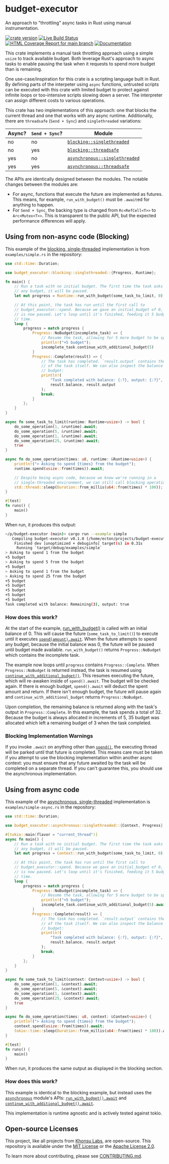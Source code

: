 # budget-executor

An approach to "throttling" async tasks in Rust using manual instrumentation.

[![crate version](https://img.shields.io/crates/v/budget-executor.svg)](https://crates.io/crates/budget-executor)
[![Live Build Status](https://img.shields.io/github/workflow/status/khonsulabs/budget-executor/Tests/main)](https://github.com/khonsulabs/budget-executor/actions?query=workflow:Tests)
[![HTML Coverage Report for `main` branch](https://khonsulabs.github.io/budget-executor/coverage/badge.svg)](https://khonsulabs.github.io/budget-executor/coverage/)
[![Documentation](https://img.shields.io/badge/docs-main-informational)](https://khonsulabs.github.io/budget-executor/main/budget_executor)

This crate implements a manual task throttling approach using a simple `usize` to
track available budget. Both leverage Rust's approach to async tasks to enable
pausing the task when it requests to spend more budget than is remaining.

One use-case/inspiration for this crate is a scripting language built in Rust.
By defining parts of the interpeter using `async` functions, untrusted scripts
can be executed with this crate with limited budget to protect against infinite
loops or too-intensive scripts slowing down a server. The interpreter can assign
different costs to various operations.

This crate has two implementations of this approach: one that blocks the current
thread and one that works with any async runtime. Additionally, there are
`threadsafe` (`Send + Sync`) and `singlethreaded` variations:

| Async? | `Send + Sync`? | Module                                                          |
|--------|----------------|-----------------------------------------------------------------|
| no     | no             | [`blocking::singlethreaded`](https://khonsulabs.github.io/budget-executor/main/budget_executor/blocking/singlethreaded/index.html)             |
| no     | yes            | [`blocking::threadsafe`](https://khonsulabs.github.io/budget-executor/main/budget_executor/blocking/threadsafe/index.html)                 |
| yes    | no             | [`asynchronous::singlethreaded`](https://khonsulabs.github.io/budget-executor/main/budget_executor/asynchronous/singlethreaded/index.html) |
| yes    | yes            | [`asynchronous::threadsafe`](https://khonsulabs.github.io/budget-executor/main/budget_executor/asynchronous/threadsafe/index.html)         |

The APIs are identically designed between the modules. The notable changes
between the modules are:

- For async, functions that execute the future are implemented as futures. This
  means, for example, `run_with_budget()` must be `.await`ed for anything to
  happen.
- For `Send + Sync`, the backing type is changed from `Rc<RefCell<T>>` to
  `Arc<Mutex<T>>`. This is transparent to the public API, but the expected
  performance differences will apply.

## Using from non-async code (Blocking)

This example of the [blocking, single-threaded](https://khonsulabs.github.io/budget-executor/main/budget_executor/blocking/singlethreaded/index.html) implementation is
from `examples/simple.rs` in the repository:

```rust
use std::time::Duration;

use budget_executor::blocking::singlethreaded::{Progress, Runtime};

fn main() {
    // Run a task with no initial budget. The first time the task asks to spend
    // any budget, it will be paused.
    let mut progress = Runtime::run_with_budget(some_task_to_limit, 0);

    // At this point, the task has run until the first call to
    // budget_executor::spend. Because we gave an initial_budget of 0, the future
    // is now paused. Let's loop until it's finished, feeding it 5 budget at a
    // time.
    loop {
        progress = match progress {
            Progress::NoBudget(incomplete_task) => {
                // Resume the task, allowing for 5 more budget to be spent.
                println!("+5 budget");
                incomplete_task.continue_with_additional_budget(5)
            }
            Progress::Complete(result) => {
                // The task has completed. `result.output` contains the output
                // of the task itself. We can also inspect the balance of the
                // budget:
                println!(
                    "Task completed with balance: {:?}, output: {:?}",
                    result.balance, result.output
                );
                break;
            }
        };
    }
}

async fn some_task_to_limit(runtime: Runtime<usize>) -> bool {
    do_some_operation(1, &runtime).await;
    do_some_operation(5, &runtime).await;
    do_some_operation(1, &runtime).await;
    do_some_operation(25, &runtime).await;
    true
}

async fn do_some_operation(times: u8, runtime: &Runtime<usize>) {
    println!("> Asking to spend {times} from the budget");
    runtime.spend(usize::from(times)).await;

    // Despite being async code, because we know we're running in a
    // single-threaded environment, we can still call blocking operations.
    std::thread::sleep(Duration::from_millis(u64::from(times) * 100));
}

#[test]
fn runs() {
    main()
}

```

When run, it produces this output:

```sh
~/p/budget-executor (main)> cargo run --example simple
   Compiling budget-executor v0.1.0 (/home/ecton/projects/budget-executor)
    Finished dev [unoptimized + debuginfo] target(s) in 0.31s
     Running `target/debug/examples/simple`
> Asking to spend 1 from the budget
+5 budget
> Asking to spend 5 from the budget
+5 budget
> Asking to spend 1 from the budget
> Asking to spend 25 from the budget
+5 budget
+5 budget
+5 budget
+5 budget
+5 budget
Task completed with balance: Remaining(3), output: true
```

### How does this work?

At the start of the example, [run_with_budget()](https://khonsulabs.github.io/budget-executor/main/budget_executor/blocking/singlethreaded/struct.Runtime.html#method.run_with_budget) is called with
an initial balance of 0. This will cause the future (`some_task_to_limit()`) to
execute until it executes [`spend(amount).await`](https://khonsulabs.github.io/budget-executor/main/budget_executor/fn.spend.html). When the future
attempts to spend any budget, because the initial balance was 0, the future will
be paused until budget made available. `run_with_budget()` returns
`Progress::NoBudget` which contains the incomplete task.

The example now loops until `progress` contains `Progress::Complete`. When
`Progress::NoBudget` is returned instead, the task is resumed using
[`continue_with_additional_budget()`](https://khonsulabs.github.io/budget-executor/main/budget_executor/blocking/singlethreaded/struct.IncompleteFuture.html#method.continue_with_additional_budget). This resumes
executing the future, which will re-awaken inside of `spend().await`. The budget
will be checked again. If there is enough budget, `spend().await` will deduct
the spent amount and return. If there isn't enough budget, the future will pause again and `continue_with_additional_budget` returns `Progress::NoBudget`.

Upon completion, the remaining balance is returned along with the task's output
in `Progress::Complete`. In this example, the task spends a total of 32. Because
the budget is always allocated in increments of 5, 35 budget was allocated which
left a remaining budget of 3 when the task completed.

### Blocking Implementation Warnings

If you invoke `.await` on anything other than [`spend()`](https://khonsulabs.github.io/budget-executor/main/budget_executor/fn.spend.html), the
executing thread will be parked until that future is completed. This means care
must be taken if you attempt to use the blocking implementation within another
async context: you must ensure that any future awaited by the task will be
completed on a separate thread. If you can't guarantee this, you should use the
asynchronous implementation.

## Using from async code

This example of the [asynchronous, single-threaded](https://khonsulabs.github.io/budget-executor/main/budget_executor/asynchronous/singlethreaded/index.html) implementation
is `examples/simple-async.rs` in the repository:

```rust
use std::time::Duration;

use budget_executor::asynchronous::singlethreaded::{Context, Progress};

#[tokio::main(flavor = "current_thread")]
async fn main() {
    // Run a task with no initial budget. The first time the task asks to spend
    // any budget, it will be paused.
    let mut progress = Context::run_with_budget(some_task_to_limit, 0).await;

    // At this point, the task has run until the first call to
    // budget_executor::spend. Because we gave an initial_budget of 0, the future
    // is now paused. Let's loop until it's finished, feeding it 5 budget at a
    // time.
    loop {
        progress = match progress {
            Progress::NoBudget(incomplete_task) => {
                // Resume the task, allowing for 5 more budget to be spent.
                println!("+5 budget");
                incomplete_task.continue_with_additional_budget(5).await
            }
            Progress::Complete(result) => {
                // The task has completed. `result.output` contains the output
                // of the task itself. We can also inspect the balance of the
                // budget:
                println!(
                    "Task completed with balance: {:?}, output: {:?}",
                    result.balance, result.output
                );
                break;
            }
        };
    }
}

async fn some_task_to_limit(context: Context<usize>) -> bool {
    do_some_operation(1, &context).await;
    do_some_operation(5, &context).await;
    do_some_operation(1, &context).await;
    do_some_operation(25, &context).await;
    true
}

async fn do_some_operation(times: u8, context: &Context<usize>) {
    println!("> Asking to spend {times} from the budget");
    context.spend(usize::from(times)).await;
    tokio::time::sleep(Duration::from_millis(u64::from(times) * 100)).await;
}

#[test]
fn runs() {
    main()
}

```

When run, it produces the same output as displayed in the blocking section.

### How does this work?

This example is identical to the blocking example, but instead uses the
[`asynchronous`](https://khonsulabs.github.io/budget-executor/main/budget_executor/asynchronous/singlethreaded/index.html) module's APIs:
[`run_with_budget().await`](https://khonsulabs.github.io/budget-executor/main/budget_executor/asynchronous/singlethreaded/struct.Context.html#method.run_with_budget) and
[`continue_with_additional_budget().await`](https://khonsulabs.github.io/budget-executor/main/budget_executor/asynchronous/singlethreaded/struct.IncompleteFuture.html#method.continue_with_additional_budget).

This implementation is runtime agnostic and is actively tested against tokio.

## Open-source Licenses

This project, like all projects from [Khonsu Labs](https://khonsulabs.com/), are
open-source. This repository is available under the [MIT License](./LICENSE-MIT)
or the [Apache License 2.0](./LICENSE-APACHE).

To learn more about contributing, please see [CONTRIBUTING.md](./CONTRIBUTING.md).
